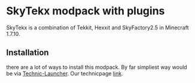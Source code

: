 # [](#header-1)SkyTekx modpack with plugins
SkyTekx is a combination of Tekkit, Hexxit and SkyFactory2.5 in Minecraft 1.7.10.


## [](#header-2)Installation
there are a lot of ways to install this modpack.
By far simpliest way would be via [Technic-Launcher](https://www.technicpack.net/download).
Our technicpage [link](https://www.technicpack.net/modpack/yuuuxs-modpack.1197157).


